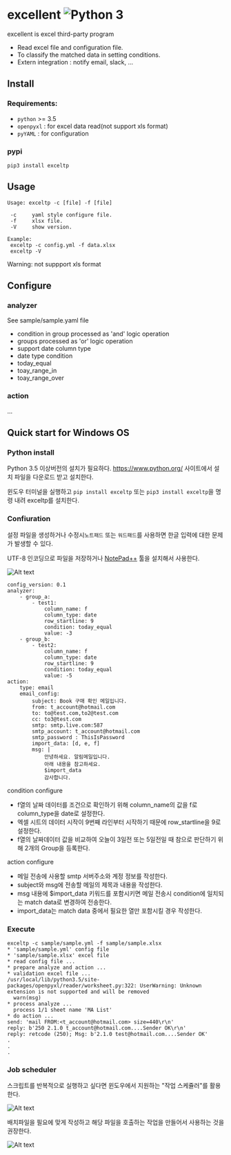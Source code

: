 # excellent ![Python 3](https://img.shields.io/badge/python-3-blue.svg)

excellent is excel third-party program
* Read excel file and configuration file.
* To classify the matched data in setting conditions.
* Extern integration : notify email, slack, ...

## Install
### Requirements:
* `python` >= 3.5
* `openpyxl` : for excel data read(not support xls format)
* `pyYAML` : for configuration


### pypi
`pip3 install exceltp`


## Usage
```
Usage: exceltp -c [file] -f [file]

 -c     yaml style configure file.
 -f     xlsx file.
 -V     show version.

Example:
 exceltp -c config.yml -f data.xlsx
 exceltp -V
```
Warning: not suppport xls format


## Configure
### analyzer
See sample/sample.yaml file
* condition in group processed as 'and' logic operation
* groups processed as 'or' logic operation
* support date column type
* date type condition
 * today_equal
 * toay_range_in
 * toay_range_over

### action
...


## Quick start for Windows OS
### Python install
Python 3.5 이상버전의 설치가 필요하다. https://www.python.org/ 사이트에서 설치 파일을 다운로드 받고 설치한다.

윈도우 터미널을 실행하고 `pip install exceltp` 또는 `pip3 install exceltp`을 명령 내려 exceltp를 설치한다.


### Confiuration
설정 파일을 생성하거나 수정시`노트패드` 또는 `워드패드`를 사용하면 한글 입력에 대한 문제가 발생할 수 있다.

UTF-8 인코딩으로 파일을 저장하거나 [NotePad++](https://notepad-plus-plus.org/) 툴을 설치해서 사용한다.


![Alt text](/images/sample_xlsx.png?raw=true "Sample Xlsx Title")



```
config_version: 0.1
analyzer:
    - group_a:
        - test1:
            column_name: f
            column_type: date
            row_startline: 9
            condition: today_equal
            value: -3
    - group_b:
        - test2:
            column_name: f
            column_type: date
            row_startline: 9
            condition: today_equal
            value: -5
action:
    type: email
    email_config:
        subject: Book 구매 확인 메일입니다.
        from: t_account@hotmail.com
        to: to@test.com,to2@test.com
        cc: to3@test.com
        smtp: smtp.live.com:587
        smtp_account: t_account@hotmail.com
        smtp_password : ThisIsPassword
        import_data: [d, e, f]
        msg: |
            안녕하세요. 알림메일입니다.
            아래 내용을 참고하세요.
            $import_data
            감사합니다.
```

condition configure
* f열의 날짜 데이터를 조건으로 확인하기 위해 column_name의 값을 f로 column_type을 date로 설정한다.
* 엑셀 시트의 데이터 시작이 9번째 라인부터 시작하기 때문에 row_startline을 9로 설정한다.
* f열의 날짜데이터 값을 비교하여 오늘이 3일전 또는 5일전일 때 참으로 판단하기 위해 2개의 Group을 등록한다.


action configure
* 메일 전송에 사용할 smtp 서버주소와 계정 정보를 작성한다.
* subject와 msg에 전송할 메일의 제목과 내용을 작성한다.
* msg 내용에 $import_data 키워드를 포함시키면 메일 전송시 condition에 일치되는 match data로 변경하여 전송한다.
* import_data는 match data 중에서 필요한 열만 포함시킬 경우 작성한다.


### Execute

```
exceltp -c sample/sample.yml -f sample/sample.xlsx
* 'sample/sample.yml' config file
* 'sample/sample.xlsx' excel file
* read config file ...
* prepare analyze and action ...
* validation excel file ...
/usr/local/lib/python3.5/site-packages/openpyxl/reader/worksheet.py:322: UserWarning: Unknown extension is not supported and will be removed
  warn(msg)
* process analyze ...
  process 1/1 sheet name 'MA List'
* do action ...
send: 'mail FROM:<t_account@hotmail.com> size=440\r\n'
reply: b'250 2.1.0 t_account@hotmail.com....Sender OK\r\n'
reply: retcode (250); Msg: b'2.1.0 test@hotmail.com....Sender OK'
.
.
.
```


### Job scheduler
스크립트를 반복적으로 실행하고 싶다면 윈도우에서 지원하는 "작업 스케쥴러"를 활용한다.

![Alt text](/images/windows_jobsche_run.png?raw=true "Windows Job Scheduling Running")

배치파일을 필요에 맞게 작성하고 해당 파일을 호출하는 작업을 만들어서 사용하는 것을 권장한다.

![Alt text](/images/windows_jobsche_newtask.png?raw=true "Windows Job Scheduling New Task")

